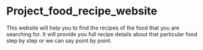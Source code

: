# Project_food_recipe_website
This website will help you to find the recipes of the food that you are searching for.  It will provide you full recipe details about that particular food step by step or we can say point by point.
